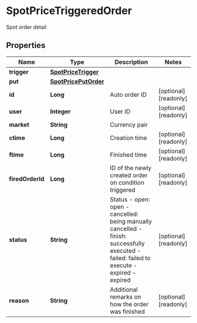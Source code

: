 
# SpotPriceTriggeredOrder

Spot order detail

## Properties

Name | Type | Description | Notes
------------ | ------------- | ------------- | -------------
**trigger** | [**SpotPriceTrigger**](SpotPriceTrigger.md) |  | 
**put** | [**SpotPricePutOrder**](SpotPricePutOrder.md) |  | 
**id** | **Long** | Auto order ID |  [optional] [readonly]
**user** | **Integer** | User ID |  [optional] [readonly]
**market** | **String** | Currency pair | 
**ctime** | **Long** | Creation time |  [optional] [readonly]
**ftime** | **Long** | Finished time |  [optional] [readonly]
**firedOrderId** | **Long** | ID of the newly created order on condition triggered |  [optional] [readonly]
**status** | **String** | Status  - open: open - cancelled: being manually cancelled - finish: successfully executed - failed: failed to execute - expired - expired  |  [optional] [readonly]
**reason** | **String** | Additional remarks on how the order was finished |  [optional] [readonly]

